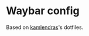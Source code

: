 # Waybar config
Based on [kamlendras](https://github.com/kamlendras/waybar-config/blob/main/style.css)'s dotfiles.
